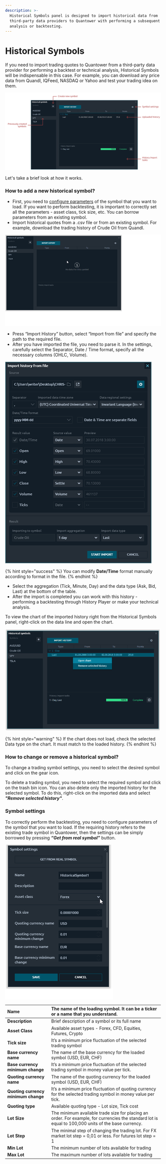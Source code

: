 ```yaml
---
description: >-
  Historical Symbols panel is designed to import historical data from
  third-party data providers to Quantower with performing a subsequent technical
  analysis or backtesting.
---
```


# Historical Symbols

If you need to import trading quotes to Quantower from a third-party data provider for performing a backtest or technical analysis, Historical Symbols will be indispensable in this case. For example, you can download any price data from Quandl, IQFeed, NASDAQ or Yahoo and test your trading idea on them.

![General view of Historical Symbols panel](../.gitbook/assets/historical-symbols.png)

Let's take a brief look at how it works.

### How to add a new historical symbol?

* First, you need to [configure parameters](https://help.quantower.com/portfolio-panels/historical-symbols#symbol-settings) of the symbol that you want to load. If you want to perform backtesting, it is important to correctly set all the parameters - asset class, tick size, etc. You can borrow parameters from an existing symbol.
* Import historical quotes from a .csv file or from an existing symbol. For example, download the trading history of Crude Oil from Quandl.

![Import trading history from file](../.gitbook/assets/historical-symbol-settings-import-from-file.gif)

* Press “Import History” button, select “Import from file” and specify the path to the required file.
* After you have imported the file, you need to parse it. In the settings, carefully select the Separator, Date / Time format, specify all the necessary columns \(OHLC, Volume\).

![Main settings for parsing a file](../.gitbook/assets/settings-for-imported-file%20%281%29.png)

{% hint style="success" %}
You can modify **Date/Time** format manually according to format in the file.
{% endhint %}

* Select the aggregation \(Tick, Minute, Day\) and the data type \(Ask, Bid, Last\) at the bottom of the table.
* After the import is completed you can work with this history -  performing a backtesting through History Player or make your technical analysis.

To view the chart of the imported history right from the Historical Symbols panel, right-click on the data line and open the chart.

![Open a chart to check the uploaded history](../.gitbook/assets/historical-symbol-open-chart.png)

{% hint style="warning" %}
If the chart does not load, check the selected Data type on the chart. It must match to the loaded history.
{% endhint %}

### **How to change or remove a historical symbol?**

To change a trading symbol settings, you need to select the desired symbol and click on the gear icon.

To delete a trading symbol, you need to select the required symbol and click on the trash bin icon. You can also delete only the imported history for the selected symbol. To do this, right-click on the imported data and select _**"Remove selected history"**_.

### Symbol settings

To correctly perform the backtesting, you need to configure parameters of the symbol that you want to load. If the requiring history refers to the existing trade symbol in Quantower, then the settings can be simply borrowed by pressing _**“Get from real symbol”**_ button.

![Symbol settings](../.gitbook/assets/historical-symbol-settings-first-step.gif)

| **Name** | The name of the loading symbol. It can be a ticker or a name that you understand. |
| :--- | :--- |
| **Description** | Brief description of a symbol or its full name |
| **Asset Class** | Available asset types - Forex, CFD, Equities, Futures, Crypto |
| **Tick size** | It’s a minimum price fluctuation of the selected trading symbol |
| **Base currency name** | The name of the base currency for the loaded symbol \(USD, EUR, CHF\) |
| **Base currency minimum change** | It’s a minimum price fluctuation of the selected trading symbol in money value per tick.  |
| **Quoting currency name** | The name of the quoting currency for the loaded symbol \(USD, EUR, CHF\) |
| **Quoting currency minimum change** | It’s a minimum price fluctuation of quoting currency for the selected trading symbol in money value per tick. |
| **Quoting type** | Available quoting type - Lot size, Tick cost |
| **Lot Size** | The minimum available trade size for placing an order. For example, for currencies the standard lot is equal to 100,000 units of the base currency. |
| **Lot Step** | The minimal step of changing the trading lot. For FX market lot step = 0,01 or less. For futures lot step = 1 |
| **Min Lot** | The minimum number of lots available for trading |
| **Max Lot** | The maximum number of lots available for trading |

  


